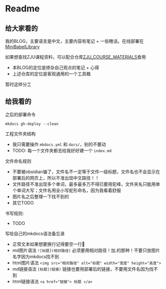 # Readme
## 给大家看的
我的BLOG，主要语言是中文，主要内容有笔记 + 一些瞎话。在线部署在[MiniBabelLibrary](https://ruoxining.github.io/OBvault/)

如果想查找ZJU课程资料，可以配合仓库[ZJU_COURSE_MATERIALS](https://github.com/ruoxining/ZJU_COURSE_MATERIALS)食用

- 本BLOG的定位是掺杂自己观点的笔记 + 心得
- 上述仓库的定位是客观通用的一个工具箱

暂时这样分工

## 给我看的
之后的部署命令

```
mkdocs gh-deploy --clean
```

工程文件夹结构
- 我只需要操作 `mkdocs.yml` 和 `docs/`，别的不要动
- TODO: 每一个文件夹都去给我好好建一个 `index.md`

文件命名规则

- 不要被obsidian骗了，文件名不一定等于文件一级标题，文件名也不会显示在部署后的网页上，所以不准出现中文路径！！
- 文件路径不准出现多个单词，最多最多万不得已要用驼峰，文件夹名只能用单个单词大写；文件名用全小写蛇形命名，因为我看着舒服
- 图片名之后整理一下找不到的
- 其它TODO

书写规则:
- TODO

写给自己的mkdocs语法备忘录

- 正常文本如果想要换行记得要空一行🙁️
- md图片语法 `![标题](相对路径)` 必须要用相对路径！加.的那种！不要只放图片名字因为mkdocs找不到
- html图片语法 `<img src="相对路径" alt="标题" width="宽度" height="高度">`
- md链接语法 `[标题](链接)` 链接也要用部署后的链接，不要用文件名因为找不到
- html链接语法 `<a href="链接"> 标题 </a>`
